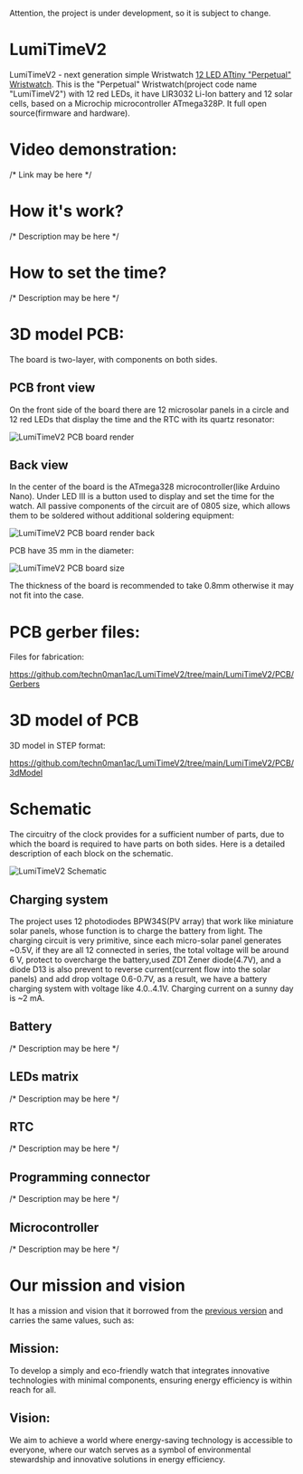 Attention, the project is under development, so it is subject to change.

# LumiTimeV2

LumiTimeV2 - next generation simple Wristwatch [12 LED ATtiny "Perpetual" Wristwatch](https://github.com/techn0man1ac/PerpetualLEDWristwatch). This is the "Perpetual" Wristwatch(project code name "LumiTimeV2") with 12 red LEDs, it have LIR3032 Li-Ion battery and 12 solar cells, based on a Microchip microcontroller ATmega328P. It full open source(firmware and hardware).

# Video demonstration:

/* Link may be here */

# How it's work?

/* Description may be here */

# How to set the time?

/* Description may be here */

# 3D model PCB:

The board is two-layer, with components on both sides. 

## PCB front view

On the front side of the board there are 12 microsolar panels in a circle and 12 red LEDs that display the time and the RTC with its quartz resonator:

![LumiTimeV2 PCB board render](https://raw.githubusercontent.com/techn0man1ac/LumiTimeV2/refs/heads/main/LumiTimeV2/img/LumiTimeV2BoardRender.png)

## Back view

In the center of the board is the ATmega328 microcontroller(like Arduino Nano). Under LED III is a button used to display and set the time for the watch. All passive components of the circuit are of 0805 size, which allows them to be soldered without additional soldering equipment:

![LumiTimeV2 PCB board render back](https://raw.githubusercontent.com/techn0man1ac/LumiTimeV2/refs/heads/main/LumiTimeV2/img/LumiTimeV2BoardRenderBack.png)

PCB have 35 mm in the diameter:

![LumiTimeV2 PCB board size](https://raw.githubusercontent.com/techn0man1ac/LumiTimeV2/refs/heads/main/LumiTimeV2/img/LumiTimeV2PCBSizes.png)

The thickness of the board is recommended to take 0.8mm otherwise it may not fit into the case.

# PCB gerber files:

Files for fabrication:

https://github.com/techn0man1ac/LumiTimeV2/tree/main/LumiTimeV2/PCB/Gerbers

# 3D model of PCB 

3D model in STEP format:

https://github.com/techn0man1ac/LumiTimeV2/tree/main/LumiTimeV2/PCB/3dModel

# Schematic

The circuitry of the clock provides for a sufficient number of parts, due to which the board is required to have parts on both sides. Here is a detailed description of each block on the schematic.

![LumiTimeV2 Schematic](https://raw.githubusercontent.com/techn0man1ac/LumiTimeV2/refs/heads/main/LumiTimeV2/img/LumiTimeV2Schematic.png)

## Charging system

The project uses 12 photodiodes BPW34S(PV array) that work like miniature solar panels, whose function is to charge the battery from light. 
The charging circuit is very primitive, since each micro-solar panel generates ~0.5V, if they are all 12 connected in series, the total voltage will be around 6 V, protect to overcharge the battery,used ZD1 Zener diode(4.7V), and a diode D13 is also prevent to reverse current(current flow into the solar panels) and add drop voltage 0.6-0.7V, as a result, we have a battery charging system with voltage like 4.0..4.1V. Charging current on a sunny day is ~2 mA.

## Battery

/* Description may be here */

## LEDs matrix

/* Description may be here */

## RTC

/* Description may be here */

## Programming connector

/* Description may be here */

## Microcontroller

/* Description may be here */

# Our mission and vision

It has a mission and vision that it borrowed from the [previous version](https://github.com/techn0man1ac/PerpetualLEDWristwatch) and carries the same values, such as:

## Mission:

To develop a simply and eco-friendly watch that integrates innovative technologies with minimal components, ensuring energy efficiency is within reach for all.

## Vision:

We aim to achieve a world where energy-saving technology is accessible to everyone, where our watch serves as a symbol of environmental stewardship and innovative solutions in energy efficiency.
